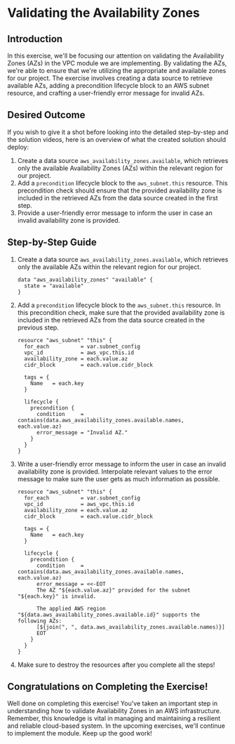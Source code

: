 # Validating the Availability Zones

## Introduction

In this exercise, we'll be focusing our attention on validating the Availability Zones (AZs) in the VPC module we are implementing. By validating the AZs, we're able to ensure that we're utilizing the appropriate and available zones for our project. The exercise involves creating a data source to retrieve available AZs, adding a precondition lifecycle block to an AWS subnet resource, and crafting a user-friendly error message for invalid AZs.

## Desired Outcome

If you wish to give it a shot before looking into the detailed step-by-step and the solution videos, here is an overview of what the created solution should deploy:

1. Create a data source `aws_availability_zones.available`, which retrieves only the available Availability Zones (AZs) within the relevant region for our project.
2. Add a `precondition` lifecycle block to the `aws_subnet.this` resource. This precondition check should ensure that the provided availability zone is included in the retrieved AZs from the data source created in the first step.
3. Provide a user-friendly error message to inform the user in case an invalid availability zone is provided.

## Step-by-Step Guide

1. Create a data source `aws_availability_zones.available`, which retrieves only the available AZs within the relevant region for our project.

    ```
    data "aws_availability_zones" "available" {
      state = "available"
    }
    ```

2. Add a `precondition` lifecycle block to the `aws_subnet.this` resource. In this precondition check, make sure that the provided availability zone is included in the retrieved AZs from the data source created in the previous step.

    ```
    resource "aws_subnet" "this" {
      for_each          = var.subnet_config
      vpc_id            = aws_vpc.this.id
      availability_zone = each.value.az
      cidr_block        = each.value.cidr_block

      tags = {
        Name   = each.key
      }

      lifecycle {
        precondition {
          condition     = contains(data.aws_availability_zones.available.names, each.value.az)
          error_message = "Invalid AZ."
        }
      }
    }
    ```

3. Write a user-friendly error message to inform the user in case an invalid availability zone is provided. Interpolate relevant values to the error message to make sure the user gets as much information as possible.

    ```
    resource "aws_subnet" "this" {
      for_each          = var.subnet_config
      vpc_id            = aws_vpc.this.id
      availability_zone = each.value.az
      cidr_block        = each.value.cidr_block

      tags = {
        Name   = each.key
      }

      lifecycle {
        precondition {
          condition     = contains(data.aws_availability_zones.available.names, each.value.az)
          error_message = <<-EOT
          The AZ "${each.value.az}" provided for the subnet "${each.key}" is invalid.

          The applied AWS region "${data.aws_availability_zones.available.id}" supports the following AZs:
          [${join(", ", data.aws_availability_zones.available.names)}]
          EOT
        }
      }
    }
    ```

4. Make sure to destroy the resources after you complete all the steps!

## Congratulations on Completing the Exercise!

Well done on completing this exercise! You've taken an important step in understanding how to validate Availability Zones in an AWS infrastructure. Remember, this knowledge is vital in managing and maintaining a resilient and reliable cloud-based system. In the upcoming exercises, we'll continue to implement the module. Keep up the good work!
